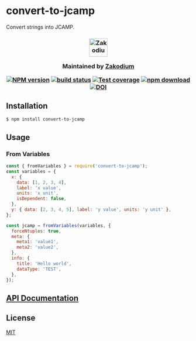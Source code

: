 # convert-to-jcamp

Convert strings into JCAMP.

<h3 align="center">

  <a href="https://www.zakodium.com">
    <img src="https://www.zakodium.com/brand/zakodium-logo-white.svg" width="50" alt="Zakodium logo" />
  </a>

  <p>
    Maintained by <a href="https://www.zakodium.com">Zakodium</a>
  </p>

[![NPM version][npm-image]][npm-url]
[![build status][travis-image]][travis-url]
[![Test coverage][codecov-image]][codecov-url]
[![npm download][download-image]][download-url]
[![DOI](https://www.zenodo.org/badge/98869235.svg)](https://www.zenodo.org/badge/latestdoi/98869235)

</h3>

## Installation

`$ npm install convert-to-jcamp`

## Usage

### From Variables

```js
const { fromVariables } = require('convert-to-jcamp');
const variables = {
  x: {
    data: [1, 2, 3, 4],
    label: 'x value',
    units: 'x unit',
    isDependent: false,
  },
  y: { data: [2, 3, 4, 5], label: 'y value', units: 'y unit' },
};

const jcamp = fromVariables(variables, {
  forceNtuples: true,
  meta: {
    meta1: 'value1',
    meta2: 'value2',
  },
  info: {
    title: 'Hello world',
    dataType: 'TEST',
  },
});
```

## [API Documentation](https://cheminfo.github.io/convert-to-jcamp/)

## License

[MIT](./LICENSE)

[npm-image]: https://img.shields.io/npm/v/convert-to-jcamp.svg?style=flat-square
[npm-url]: https://npmjs.org/package/convert-to-jcamp
[travis-image]: https://img.shields.io/travis/cheminfo/convert-to-jcamp/master.svg?style=flat-square
[travis-url]: https://travis-ci.org/cheminfo/convert-to-jcamp
[codecov-image]: https://img.shields.io/codecov/c/github/cheminfo/convert-to-jcamp.svg?style=flat-square
[codecov-url]: https://codecov.io/gh/cheminfo/convert-to-jcamp
[download-image]: https://img.shields.io/npm/dm/convert-to-jcamp.svg?style=flat-square
[download-url]: https://npmjs.org/package/convert-to-jcamp
